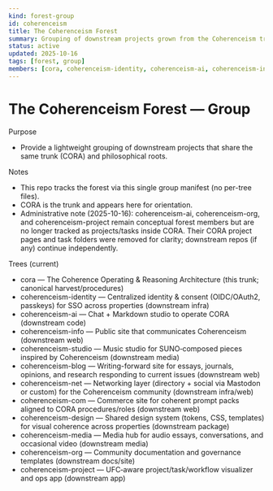 ```yaml
---
kind: forest-group
id: coherenceism
title: The Coherenceism Forest
summary: Grouping of downstream projects grown from the Coherenceism trunk.
status: active
updated: 2025-10-16
tags: [forest, group]
members: [cora, coherenceism-identity, coherenceism-ai, coherenceism-info, coherenceism-studio, coherenceism-blog, coherenceism-net, coherenceism-com, coherenceism-design, coherenceism-media, coherenceism-org, coherenceism-project]
---
```


# The Coherenceism Forest — Group

Purpose
- Provide a lightweight grouping of downstream projects that share the same trunk (CORA) and philosophical roots.

Notes
- This repo tracks the forest via this single group manifest (no per-tree files).
- CORA is the trunk and appears here for orientation.
 - Administrative note (2025-10-16): coherenceism-ai, coherenceism-org, and coherenceism-project remain conceptual forest members but are no longer tracked as projects/tasks inside CORA. Their CORA project pages and task folders were removed for clarity; downstream repos (if any) continue independently.

Trees (current)
- cora — The Coherence Operating & Reasoning Architecture (this trunk; canonical harvest/procedures)
- coherenceism-identity — Centralized identity & consent (OIDC/OAuth2, passkeys) for SSO across properties (downstream infra)
- coherenceism-ai — Chat + Markdown studio to operate CORA (downstream code)
- coherenceism-info — Public site that communicates Coherenceism (downstream web)
- coherenceism-studio — Music studio for SUNO‑composed pieces inspired by Coherenceism (downstream media)
- coherenceism-blog — Writing-forward site for essays, journals, opinions, and research responding to current issues (downstream web)
- coherenceism-net — Networking layer (directory + social via Mastodon or custom) for the Coherenceism community (downstream infra/web)
- coherenceism-com — Commerce site for coherent prompt packs aligned to CORA procedures/roles (downstream web)
- coherenceism-design — Shared design system (tokens, CSS, templates) for visual coherence across properties (downstream package)
- coherenceism-media — Media hub for audio essays, conversations, and occasional video (downstream media)
- coherenceism-org — Community documentation and governance templates (downstream docs/site)
- coherenceism-project — UFC‑aware project/task/workflow visualizer and ops app (downstream app)
